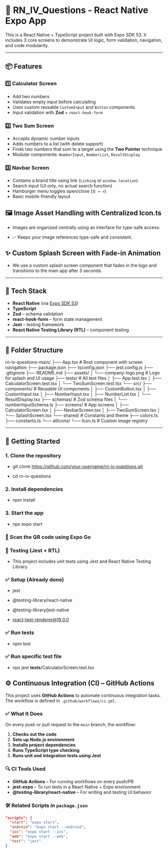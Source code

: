 # 📱 RN_IV_Questions - React Native Expo App

This is a React Native + TypeScript project built with Expo SDK 53. It includes 3 core screens to demonstrate UI logic, form validation, navigation, and code modularity.

---

## 📦 Features

### 1️⃣ Calculator Screen
- Add two numbers
- Validates empty input before calculating
- Uses custom reusable `CustomInput` and `Button` components
- Input validation with **Zod** + `react-hook-form`

### 2️⃣ Two Sum Screen
- Accepts dynamic number inputs
- Adds numbers to a list (with delete support)
- Finds two numbers that sum to a target using the **Two Pointer** technique
- Modular components: `NumberInput`, `NumberList`, `ResultDisplay`

### 3️⃣ Navbar Screen
- Contains a brand title using link (`Linking` or `window.location`)
- Search input (UI only, no actual search function)
- Hamburger menu toggles open/close (`☰ ↔ ✕`)
- Basic mobile-friendly layout


## 🖼️ Image Asset Handling with Centralized Icon.ts

- Images are organized centrally using an interface for type-safe access:

- ✅ Keeps your image references type-safe and consistent.


## ✨ Custom Splash Screen with Fade-in Animation

- We use a custom splash screen component that fades in the logo and transitions to the main app after 3 seconds.

---

## 🧠 Tech Stack

- **React Native** (via [Expo SDK 53](https://docs.expo.dev/versions/latest/))
- **TypeScript**
- **Zod** – schema validation
- **react-hook-form** – form state management
- **Jest** – testing framework
- **React Native Testing Library (RTL)** – component testing

---

## 📁 Folder Structure

rn-iv-questions-main/
├── App.tsx # Root component with screen navigation
├── package.json
├── tsconfig.json
├── jest.config.js
├── .gitignore
├── README.md
├── assets/
│ └── company-logo.png # Logo for splash and UI usage
├── tests/ # All test files
│ ├── App.test.tsx
│ ├── CalculatorScreen.test.tsx
│ └── TwoSumScreen.test.tsx
└── src/
├── components/ # Reusable UI components
│ ├── CustomButton.tsx
│ ├── CustomInput.tsx
│ ├── NumberInput.tsx
│ ├── NumberList.tsx
│ └── ResultDisplay.tsx
├── schemas/ # Zod schema files
│ └── numberInputSchema.ts
├── screens/ # App screens
│ ├── CalculatorScreen.tsx
│ ├── NavbarScreen.tsx
│ ├── TwoSumScreen.tsx
│ └── SplashScreen.tsx
└── shared/ # Constants and theme
├── colors.ts
├── constants.ts
└── allIcons/
└── Icon.ts # Custom image registry


---

## 🚀 Getting Started

### 1. Clone the repository

- git clone https://github.com/your-username/rn-iv-questions.git

- cd rn-iv-questions

### 2. Install dependencies

- npm install

### 3. Start the app

- npx expo start

### 📱 Scan the QR code using Expo Go

### 🧪 Testing (Jest + RTL)
- This project includes unit tests using Jest and React Native Testing Library.

### ✅ Setup (Already done)

- jest

- @testing-library/react-native

- @testing-library/jest-native

- react-test-renderer@19.0.0

### ✅ Run tests

- npm test

### ✅ Run specific test file

- npx jest __tests__/CalculatorScreen.test.tsx


## ⚙️ Continuous Integration (CI) – GitHub Actions

This project uses **GitHub Actions** to automate continuous integration tasks. The workflow is defined in `.github/workflows/ci.yml`.

### ✅ What It Does

On every push or pull request to the `main` branch, the workflow:

1. **Checks out the code**
2. **Sets up Node.js environment**
3. **Installs project dependencies**
4. **Runs TypeScript type checking**
5. **Runs unit and integration tests using Jest**

### 🔍 CI Tools Used
- **GitHub Actions** – For running workflows on every push/PR
- **jest-expo** – To run tests in a React Native + Expo environment
- **@testing-library/react-native** – For writing and testing UI behavior

### 🛠️ Related Scripts in `package.json`

```json
"scripts": {
  "start": "expo start",
  "android": "expo start --android",
  "ios": "expo start --ios",
  "web": "expo start --web",
  "test": "jest"
}

